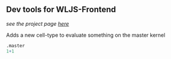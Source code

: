 ## Dev tools for WLJS-Frontend

*see the project page [here](https://github.com/JerryI/wolfram-js-frontend)*

Adds a new cell-type to evaluate something on the master kernel

```mathematica
.master
1+1
```